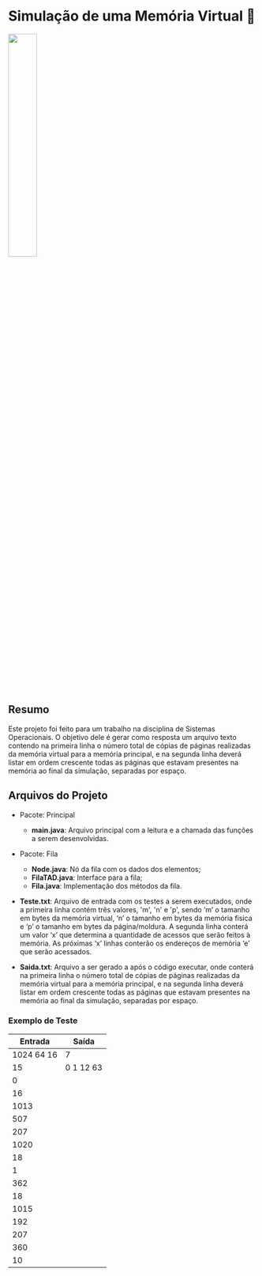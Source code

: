 # Simulação de uma Memória Virtual 🧠

<img width="34%" src="https://www.univercidade.net/wp-content/uploads/2015/09/7778605624_amnesie.gif">

## Resumo
Este projeto foi feito para um trabalho na disciplina de Sistemas Operacionais.
O objetivo dele é gerar como resposta um arquivo texto contendo na primeira linha o número total de cópias de páginas realizadas da memória virtual para a memória principal, e na segunda linha deverá listar em ordem crescente todas as páginas que estavam presentes na memória ao final da simulação, separadas por espaço.

## Arquivos do Projeto

- Pacote: Principal

  - <b>main.java</b>: Arquivo principal com a leitura e a chamada das funções a serem desenvolvidas.
- Pacote: Fila
  - <b>Node.java</b>: Nó da fila com os dados dos elementos;
  - <b>FilaTAD.java</b>: Interface para a fila;
  - <b>Fila.java</b>: Implementação dos métodos da fila.
- <b>Teste.txt</b>: Arquivo de entrada com os testes a serem executados, onde a primeira linha contém três valores, 'm', 'n' e 'p', sendo ‘m’ o tamanho em bytes da memória virtual, ‘n’ o tamanho em bytes da memória física e ‘p’ o tamanho em bytes da página/moldura. A segunda linha conterá um valor ‘x’ que determina a quantidade de acessos que serão feitos à memória. As próximas ‘x’ linhas conterão os endereços de memória ‘e’ que serão acessados.
- <b>Saida.txt</b>: Arquivo a ser gerado a após o código executar, onde conterá na primeira linha o número total de cópias de páginas realizadas da memória virtual para a memória principal, e na segunda linha deverá listar em ordem crescente todas as páginas que estavam presentes na memória ao final da simulação, separadas por espaço.

### Exemplo de Teste

|   Entrada  |       Saída      |
|------------|------------------|
| 1024 64 16 | 7                |
| 15         | 0 1 12 63        |
| 0          |                  |
| 16         |                  |
| 1013       |                  |
| 507        |                  |
| 207        |                  |
| 1020       |                  |
| 18         |                  |
| 1          |                  |
| 362        |                  |
| 18         |                  |
| 1015       |                  |
| 192        |                  |
| 207        |                  |
| 360        |                  |
| 10         |                  |
